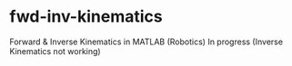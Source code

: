 # fwd-inv-kinematics
Forward &amp; Inverse Kinematics in MATLAB (Robotics)
In progress (Inverse Kinematics not working)
